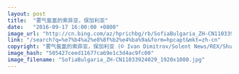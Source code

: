 ```yaml
---
layout: post
title:  "雾气氤氲的索菲亚，保加利亚"
date:   "2016-09-17 16:00:00 +0800"
image_url: "http://cn.bing.com/az/hprichbg/rb/SofiaBulgaria_ZH-CN11033924029_1920x1080.jpg"
link: "/search?q=%e7%b4%a2%e8%8f%b2%e4%ba%9a&form=hpcapt&mkt=zh-cn"
copyright: "雾气氤氲的索菲亚，保加利亚 (© Ivan Dimitrov/Solent News/REX/Shutterstock)"
image_hash: "505427ceed11677ca69e1c3d4ac9fc00"
image_filename: "SofiaBulgaria_ZH-CN11033924029_1920x1080.jpg"
---
```

